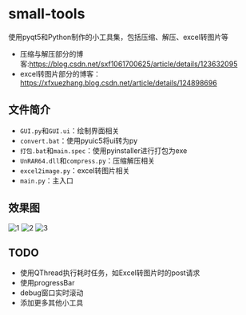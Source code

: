 # small-tools
使用pyqt5和Python制作的小工具集，包括压缩、解压、excel转图片等  

- 压缩与解压部分的博客:https://blog.csdn.net/sxf1061700625/article/details/123632095    
- excel转图片部分的博客：https://xfxuezhang.blog.csdn.net/article/details/124898696   

## 文件简介
- `GUI.py`和`GUI.ui`：绘制界面相关
- `convert.bat`：使用pyuic5将ui转为py
- `打包.bat`和`main.spec`：使用pyinstaller进行打包为exe
- `UnRAR64.dll`和`compress.py`：压缩解压相关
- `excel2image.py`：excel转图片相关
- `main.py`：主入口


## 效果图
![1](https://user-images.githubusercontent.com/31002981/169663001-60e740b0-c297-4c9c-9afe-d311305b8537.png)
![2](https://user-images.githubusercontent.com/31002981/169663019-c6406963-9b1c-4d6d-aa9d-ac92459185a1.png)
![3](https://user-images.githubusercontent.com/31002981/169663026-df8fa1ad-c1b7-47f1-9106-b7a512fa6914.png)

## TODO
- 使用QThread执行耗时任务，如Excel转图片时的post请求
- 使用progressBar
- debug窗口实时滚动
- 添加更多其他小工具

